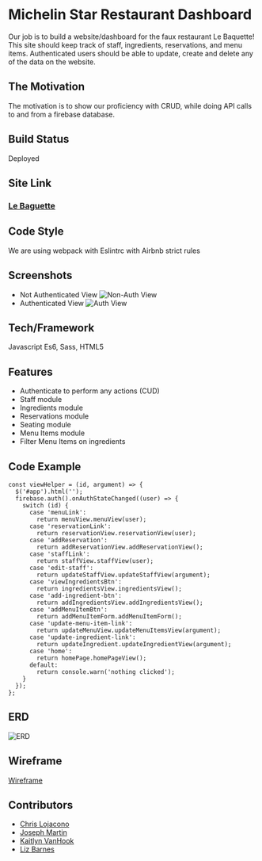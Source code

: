 # Michelin Star Restaurant Dashboard
Our job is to build a website/dashboard for the faux restaurant Le Baquette! This site should keep track of staff, ingredients, reservations, and menu items.
Authenticated users should be able to update, create and delete any of the data on the website.

## The Motivation
The motivation is to show our proficiency with CRUD, while doing API calls to and from a firebase database. 

## Build Status
Deployed

## Site Link
### [Le Baguette](https://michelin-star-35c92.web.app/)

## Code Style
We are using webpack with Eslintrc with Airbnb strict rules

## Screenshots
- Not Authenticated View
![Non-Auth View](https://i.postimg.cc/RVwST618/not-auth-menu.png)
- Authenticated View
![Auth View](https://i.postimg.cc/j20VWc1j/auth-menu.png)

## Tech/Framework
Javascript Es6, Sass, HTML5

## Features
* Authenticate to perform any actions (CUD)
* Staff module
* Ingredients module
* Reservations module
* Seating module
* Menu Items module
* Filter Menu Items on ingredients

## Code Example
```
const viewHelper = (id, argument) => {
  $('#app').html('');
  firebase.auth().onAuthStateChanged((user) => {
    switch (id) {
      case 'menuLink':
        return menuView.menuView(user);
      case 'reservationLink':
        return reservationView.reservationView(user);
      case 'addReservation':
        return addReservationView.addReservationView();
      case 'staffLink':
        return staffView.staffView(user);
      case 'edit-staff':
        return updateStaffView.updateStaffView(argument);
      case 'viewIngredientsBtn':
        return ingredientsView.ingredientsView();
      case 'add-ingredient-btn':
        return addIngredientsView.addIngredientsView();
      case 'addMenuItemBtn':
        return addMenuItemForm.addMenuItemForm();
      case 'update-menu-item-link':
        return updateMenuView.updateMenuItemsView(argument);
      case 'update-ingredient-link':
        return updateIngredient.updateIngredientView(argument);
      case 'home':
        return homePage.homePageView();
      default:
        return console.warn('nothing clicked');
    }
  });
};
```

## ERD
![ERD](https://i.postimg.cc/bNRHYqzb/ERD-michelin-star.png)

## Wireframe
[Wireframe](https://www.figma.com/file/mgcTKkbXSx81KxopQasZaw/Wireframe?node-id=0%3A1)

## Contributors
* [Chris Lojacono](https://github.com/chrislojacono)
* [Joseph Martin](https://github.com/josephtmartin)
* [Kaitlyn VanHook](https://github.com/kaitvan)
* [Liz Barnes](https://github.com/liz-barnes)
